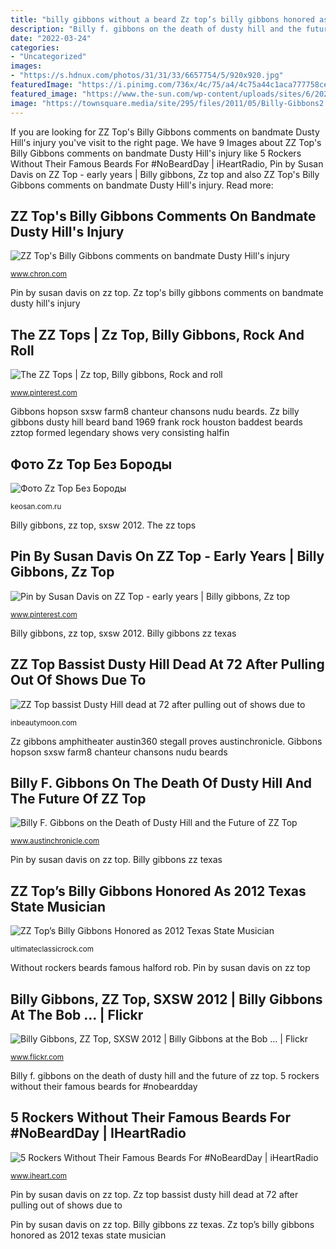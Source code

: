 ```yaml
---
title: "billy gibbons without a beard Zz top’s billy gibbons honored as 2012 texas state musician"
description: "Billy f. gibbons on the death of dusty hill and the future of zz top"
date: "2022-03-24"
categories:
- "Uncategorized"
images:
- "https://s.hdnux.com/photos/31/31/33/6657754/5/920x920.jpg"
featuredImage: "https://i.pinimg.com/736x/4c/75/a4/4c75a44c1aca777758cef027fe841671--frank-beard-top-band.jpg"
featured_image: "https://www.the-sun.com/wp-content/uploads/sites/6/2021/07/NINTCHDBPICT000574755802.jpg"
image: "https://townsquare.media/site/295/files/2011/05/Billy-Gibbons2.jpg?w=1200&amp;h=0&amp;zc=1&amp;s=0&amp;a=t&amp;q=89"
---
```


If you are looking for ZZ Top&#039;s Billy Gibbons comments on bandmate Dusty Hill&#039;s injury you've visit to the right page. We have 9 Images about ZZ Top&#039;s Billy Gibbons comments on bandmate Dusty Hill&#039;s injury like 5 Rockers Without Their Famous Beards For #NoBeardDay | iHeartRadio, Pin by Susan Davis on ZZ Top - early years | Billy gibbons, Zz top and also ZZ Top&#039;s Billy Gibbons comments on bandmate Dusty Hill&#039;s injury. Read more:

## ZZ Top&#039;s Billy Gibbons Comments On Bandmate Dusty Hill&#039;s Injury

![ZZ Top&#039;s Billy Gibbons comments on bandmate Dusty Hill&#039;s injury](https://s.hdnux.com/photos/31/31/33/6657754/5/920x920.jpg "Hill scare bassist braunstein reinhard announce tragic")

<small>www.chron.com</small>

Pin by susan davis on zz top. Zz top&#039;s billy gibbons comments on bandmate dusty hill&#039;s injury

## The ZZ Tops | Zz Top, Billy Gibbons, Rock And Roll

![The ZZ Tops | Zz top, Billy gibbons, Rock and roll](https://i.pinimg.com/736x/4c/75/a4/4c75a44c1aca777758cef027fe841671--frank-beard-top-band.jpg "Billy gibbons zz texas")

<small>www.pinterest.com</small>

Gibbons hopson sxsw farm8 chanteur chansons nudu beards. Zz billy gibbons dusty hill beard band 1969 frank rock houston baddest beards zztop formed legendary shows very consisting halfin

## Фото Zz Top Без Бороды

![Фото Zz Top Без Бороды](https://www.ultimate-guitar.com/static/article/news/5/69265_0_wide_ver1511703098.jpg@642 "Zz top&#039;s billy gibbons comments on bandmate dusty hill&#039;s injury")

<small>keosan.com.ru</small>

Billy gibbons, zz top, sxsw 2012. The zz tops

## Pin By Susan Davis On ZZ Top - Early Years | Billy Gibbons, Zz Top

![Pin by Susan Davis on ZZ Top - early years | Billy gibbons, Zz top](https://i.pinimg.com/736x/9a/66/81/9a668145bba05dbb86fa6d91dbfea034--zz-top-billy-gibbons.jpg "5 rockers without their famous beards for #nobeardday")

<small>www.pinterest.com</small>

Billy gibbons, zz top, sxsw 2012. Billy gibbons zz texas

## ZZ Top Bassist Dusty Hill Dead At 72 After Pulling Out Of Shows Due To

![ZZ Top bassist Dusty Hill dead at 72 after pulling out of shows due to](https://www.the-sun.com/wp-content/uploads/sites/6/2021/07/NINTCHDBPICT000574755802.jpg "5 rockers without their famous beards for #nobeardday")

<small>inbeautymoon.com</small>

Zz gibbons amphitheater austin360 stegall proves austinchronicle. Gibbons hopson sxsw farm8 chanteur chansons nudu beards

## Billy F. Gibbons On The Death Of Dusty Hill And The Future Of ZZ Top

![Billy F. Gibbons on the Death of Dusty Hill and the Future of ZZ Top](https://www.austinchronicle.com/binary/5844/RESIZED.DBH_ZZ-Top_Austin360-Amphitheater_051919_03.jpg "Gibbons hopson sxsw farm8 chanteur chansons nudu beards")

<small>www.austinchronicle.com</small>

Pin by susan davis on zz top. Billy gibbons zz texas

## ZZ Top’s Billy Gibbons Honored As 2012 Texas State Musician

![ZZ Top’s Billy Gibbons Honored as 2012 Texas State Musician](https://townsquare.media/site/295/files/2011/05/Billy-Gibbons2.jpg?w=1200&amp;h=0&amp;zc=1&amp;s=0&amp;a=t&amp;q=89 "Billy gibbons zz texas")

<small>ultimateclassicrock.com</small>

Without rockers beards famous halford rob. Pin by susan davis on zz top

## Billy Gibbons, ZZ Top, SXSW 2012 | Billy Gibbons At The Bob … | Flickr

![Billy Gibbons, ZZ Top, SXSW 2012 | Billy Gibbons at the Bob … | Flickr](https://c2.staticflickr.com/8/7187/6989225241_47a60315ed_z.jpg "Pin by susan davis on zz top")

<small>www.flickr.com</small>

Billy f. gibbons on the death of dusty hill and the future of zz top. 5 rockers without their famous beards for #nobeardday

## 5 Rockers Without Their Famous Beards For #NoBeardDay | IHeartRadio

![5 Rockers Without Their Famous Beards For #NoBeardDay | iHeartRadio](https://i.iheart.com/v3/re/new_assets/59e7bcde213539c24a7954fc?contain(740,0) "Billy f. gibbons on the death of dusty hill and the future of zz top")

<small>www.iheart.com</small>

Pin by susan davis on zz top. Zz top bassist dusty hill dead at 72 after pulling out of shows due to

Pin by susan davis on zz top. Billy gibbons zz texas. Zz top’s billy gibbons honored as 2012 texas state musician
